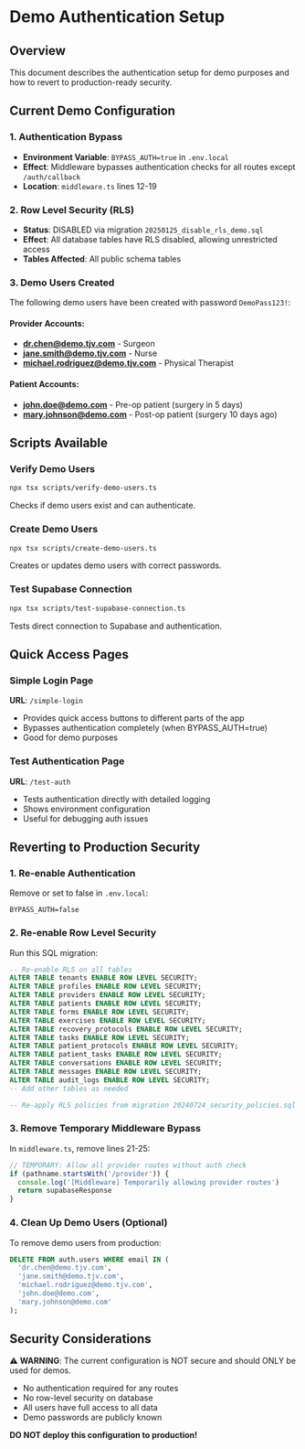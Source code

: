 # Demo Authentication Setup

## Overview
This document describes the authentication setup for demo purposes and how to revert to production-ready security.

## Current Demo Configuration

### 1. Authentication Bypass
- **Environment Variable**: `BYPASS_AUTH=true` in `.env.local`
- **Effect**: Middleware bypasses authentication checks for all routes except `/auth/callback`
- **Location**: `middleware.ts` lines 12-19

### 2. Row Level Security (RLS) 
- **Status**: DISABLED via migration `20250125_disable_rls_demo.sql`
- **Effect**: All database tables have RLS disabled, allowing unrestricted access
- **Tables Affected**: All public schema tables

### 3. Demo Users Created
The following demo users have been created with password `DemoPass123!`:

#### Provider Accounts:
- **dr.chen@demo.tjv.com** - Surgeon
- **jane.smith@demo.tjv.com** - Nurse  
- **michael.rodriguez@demo.tjv.com** - Physical Therapist

#### Patient Accounts:
- **john.doe@demo.com** - Pre-op patient (surgery in 5 days)
- **mary.johnson@demo.com** - Post-op patient (surgery 10 days ago)

## Scripts Available

### Verify Demo Users
```bash
npx tsx scripts/verify-demo-users.ts
```
Checks if demo users exist and can authenticate.

### Create Demo Users
```bash
npx tsx scripts/create-demo-users.ts
```
Creates or updates demo users with correct passwords.

### Test Supabase Connection
```bash
npx tsx scripts/test-supabase-connection.ts
```
Tests direct connection to Supabase and authentication.

## Quick Access Pages

### Simple Login Page
**URL**: `/simple-login`
- Provides quick access buttons to different parts of the app
- Bypasses authentication completely (when BYPASS_AUTH=true)
- Good for demo purposes

### Test Authentication Page
**URL**: `/test-auth`
- Tests authentication directly with detailed logging
- Shows environment configuration
- Useful for debugging auth issues

## Reverting to Production Security

### 1. Re-enable Authentication
Remove or set to false in `.env.local`:
```
BYPASS_AUTH=false
```

### 2. Re-enable Row Level Security
Run this SQL migration:
```sql
-- Re-enable RLS on all tables
ALTER TABLE tenants ENABLE ROW LEVEL SECURITY;
ALTER TABLE profiles ENABLE ROW LEVEL SECURITY;
ALTER TABLE providers ENABLE ROW LEVEL SECURITY;
ALTER TABLE patients ENABLE ROW LEVEL SECURITY;
ALTER TABLE forms ENABLE ROW LEVEL SECURITY;
ALTER TABLE exercises ENABLE ROW LEVEL SECURITY;
ALTER TABLE recovery_protocols ENABLE ROW LEVEL SECURITY;
ALTER TABLE tasks ENABLE ROW LEVEL SECURITY;
ALTER TABLE patient_protocols ENABLE ROW LEVEL SECURITY;
ALTER TABLE patient_tasks ENABLE ROW LEVEL SECURITY;
ALTER TABLE conversations ENABLE ROW LEVEL SECURITY;
ALTER TABLE messages ENABLE ROW LEVEL SECURITY;
ALTER TABLE audit_logs ENABLE ROW LEVEL SECURITY;
-- Add other tables as needed

-- Re-apply RLS policies from migration 20240724_security_policies.sql
```

### 3. Remove Temporary Middleware Bypass
In `middleware.ts`, remove lines 21-25:
```typescript
// TEMPORARY: Allow all provider routes without auth check
if (pathname.startsWith('/provider')) {
  console.log('[Middleware] Temporarily allowing provider routes')
  return supabaseResponse
}
```

### 4. Clean Up Demo Users (Optional)
To remove demo users from production:
```sql
DELETE FROM auth.users WHERE email IN (
  'dr.chen@demo.tjv.com',
  'jane.smith@demo.tjv.com', 
  'michael.rodriguez@demo.tjv.com',
  'john.doe@demo.com',
  'mary.johnson@demo.com'
);
```

## Security Considerations

⚠️ **WARNING**: The current configuration is NOT secure and should ONLY be used for demos.

- No authentication required for any routes
- No row-level security on database
- All users have full access to all data
- Demo passwords are publicly known

**DO NOT deploy this configuration to production!**